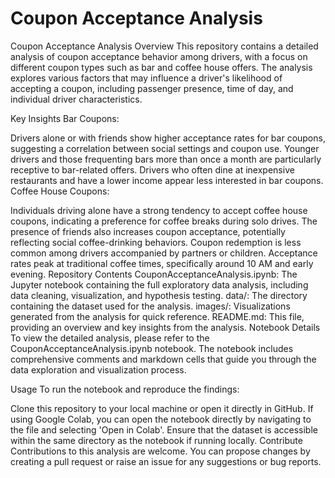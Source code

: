# Coupon Acceptance Analysis

Coupon Acceptance Analysis
Overview
This repository contains a detailed analysis of coupon acceptance behavior among drivers, with a focus on different coupon types such as bar and coffee house offers. The analysis explores various factors that may influence a driver's likelihood of accepting a coupon, including passenger presence, time of day, and individual driver characteristics.

Key Insights
Bar Coupons:

Drivers alone or with friends show higher acceptance rates for bar coupons, suggesting a correlation between social settings and coupon use.
Younger drivers and those frequenting bars more than once a month are particularly receptive to bar-related offers.
Drivers who often dine at inexpensive restaurants and have a lower income appear less interested in bar coupons.
Coffee House Coupons:

Individuals driving alone have a strong tendency to accept coffee house coupons, indicating a preference for coffee breaks during solo drives.
The presence of friends also increases coupon acceptance, potentially reflecting social coffee-drinking behaviors.
Coupon redemption is less common among drivers accompanied by partners or children.
Acceptance rates peak at traditional coffee times, specifically around 10 AM and early evening.
Repository Contents
CouponAcceptanceAnalysis.ipynb: The Jupyter notebook containing the full exploratory data analysis, including data cleaning, visualization, and hypothesis testing.
data/: The directory containing the dataset used for the analysis.
images/: Visualizations generated from the analysis for quick reference.
README.md: This file, providing an overview and key insights from the analysis.
Notebook Details
To view the detailed analysis, please refer to the CouponAcceptanceAnalysis.ipynb notebook. The notebook includes comprehensive comments and markdown cells that guide you through the data exploration and visualization process.

Usage
To run the notebook and reproduce the findings:

Clone this repository to your local machine or open it directly in GitHub.
If using Google Colab, you can open the notebook directly by navigating to the file and selecting 'Open in Colab'.
Ensure that the dataset is accessible within the same directory as the notebook if running locally.
Contribute
Contributions to this analysis are welcome. You can propose changes by creating a pull request or raise an issue for any suggestions or bug reports.
